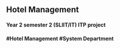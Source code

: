 ## Hotel Management
#### Year 2 semester 2 (SLIIT/IT) ITP project
#### #Hotel Management #System Department
